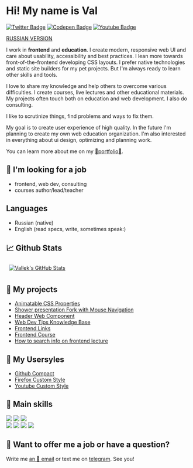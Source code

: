 # Hi! My name is Val

[![Twitter Badge](https://img.shields.io/badge/Twitter-profile-informational?style=flat&logo=twitter&logoColor=white&color=1CA2F1)](https://twitter.com/_vallek)
[![Codepen Badge](https://img.shields.io/badge/CodePen-profile-informational?style=flat&logo=codepen&logoColor=white&color=black)](https://codepen.io/vallek)
[![Youtube Badge](https://img.shields.io/badge/Youtube-channel-informational?style=flat&logo=twitter&logoColor=white&color=e60000)](https://www.youtube.com/channel/UCzS4sE_0ltfSz6qx_FUCTdA)

[RUSSIAN VERSION](README.md)

I work in **frontend** and **education**. I create modern, responsive web UI and care about usability, accessibility and best practices. I lean more towards front-of-the-frontend developing CSS layouts. I prefer native technologies and static site builders for my pet projects. But I'm always ready to learn other skills and tools. 

I love to share my knowledge and help others to overcome various difficulties. I create courses, live lectures and other educational materials. My projects often touch both on education and web development. I also do consulting.

I like to scrutinize things, find problems and ways to fix them.

My goal is to create user experience of high quality. In the future I'm planning to create my own web education organization. I'm also interested in everything about ui design, optimizing and planning work. 

You can learn more about me on my [💎portfolio💎](https://vallek.github.io/).

## 🔎 I'm looking for a job
* frontend, web dev, consulting
* courses author/lead/teacher

## Languages
* Russian (native)
* English (read specs, write, sometimes speak:)

## 📈 Github Stats
<a href="https://github.com/Vallek">
  <img style="margin:0.5rem" src="https://github-readme-stats.vercel.app/api?username=vallek&hide_rank=true&show_icons=true&line_height=27&count_private=true&title_color=da575c&text_color=c9cacc&icon_color=da575c&bg_color=1A2B34" alt="Vallek's GitHub Stats">
</a>

## 📌 My projects
* [Animatable CSS Properties](https://vallek.github.io/animatable-css/)
* [Shower presentation Fork with Mouse Navigation](https://github.com/Vallek/shower)
* [Header Web Component](https://github.com/Vallek/vallek-custom-header)
* [Web Dev Tips Knowledge Base](https://vallek.github.io/webdevtips/en/)
* [Frontend Links](https://vallek.github.io/web-links/en/index.html)
* [Frontend Course](https://vallek.github.io/pages/courses/en/web.html)
* [How to search info on frontend lecture](https://vallek.github.io/pages/projects/en/search.html)

## 🧰 My Usersyles
* [Github Compact](https://github.com/Vallek/vallek-github-custom-css)
* [Firefox Custom Style](https://github.com/Vallek/vallek-firefox-custom-css)
* [Youtube Custom Style](https://github.com/Vallek/vallek-youtube-custom-css)

## 💼 Main skills
[![](https://img.shields.io/badge/Code-HTML-informational?style=flat&logo=html5&logoColor=white&color=da575c)](https://vallek.github.io/pages/site/skills.html#html)
[![](https://img.shields.io/badge/Code-CSS-informational?style=flat&logo=css3&logoColor=white&color=da575c)](https://vallek.github.io/pages/site/skills.html#html)
[![](https://img.shields.io/badge/Code-JavaScript-informational?style=flat&logo=javascript&logoColor=white&color=da575c)](https://vallek.github.io/pages/site/skills.html#js)<br>
[![](https://img.shields.io/badge/Tools-Git-informational?style=flat&logo=git&logoColor=white&color=da575c)](https://vallek.github.io/pages/site/skills.html#git)
[![](https://img.shields.io/badge/Tools-BEM-informational?style=flat&logo=bem&logoColor=white&color=da575c)](https://vallek.github.io/pages/site/skills.html#bem)
[![](https://img.shields.io/badge/Tools-Figma-informational?style=flat&logo=figma&logoColor=white&color=da575c)](https://vallek.github.io/pages/site/skills.html#figma)
[![](https://img.shields.io/badge/Tools-Jekyll-informational?style=flat&logo=jekyll&logoColor=white&color=da575c)](https://vallek.github.io/pages/site/skills.html#jekyll)

## 💬 Want to offer me a job or have a question?
Write me [an 📧 email](mailto:vwebdis@gmail.com) or text me on [telegram](https://t.me/webval). See you!
